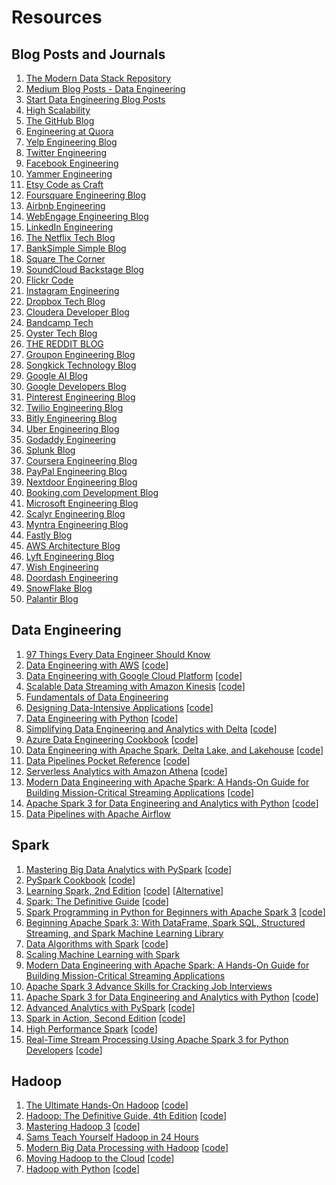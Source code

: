# Resources

## Blog Posts and Journals

1. [The Modern Data Stack Repository](https://www.moderndatastack.xyz/)
2. [Medium Blog Posts - Data Engineering](https://medium.com/tag/data-engineering/latest)
3. [Start Data Engineering Blog Posts](https://www.startdataengineering.com/)
1. [High Scalability](http://highscalability.com/)
1. [The GitHub Blog](https://github.com/blog/category/engineering)
1. [Engineering at Quora](http://engineering.quora.com/)
1. [Yelp Engineering Blog](http://engineeringblog.yelp.com/)
1. [Twitter Engineering](https://engineering.twitter.com/)
1. [Facebook Engineering](https://www.facebook.com/Engineering)
1. [Yammer Engineering](http://eng.yammer.com/blog/)
1. [Etsy Code as Craft](http://codeascraft.com/)
1. [Foursquare Engineering Blog](http://engineering.foursquare.com/)
1. [Airbnb Engineering](https://medium.com/airbnb-engineering)
1. [WebEngage Engineering Blog](http://engineering.webengage.com/)
1. [LinkedIn Engineering](http://engineering.linkedin.com/blog)
1. [The Netflix Tech Blog](http://techblog.netflix.com/)
1. [BankSimple Simple Blog](https://www.simple.com/engineering/)
1. [Square The Corner](http://corner.squareup.com/)
1. [SoundCloud Backstage Blog](https://developers.soundcloud.com/blog/)
1. [Flickr Code](http://code.flickr.net/)
1. [Instagram Engineering](http://instagram-engineering.tumblr.com/)
1. [Dropbox Tech Blog](https://tech.dropbox.com/)
1. [Cloudera Developer Blog](http://blog.cloudera.com/)
1. [Bandcamp Tech](http://bandcamptech.wordpress.com/)
1. [Oyster Tech Blog](http://tech.oyster.com/)
1. [THE REDDIT BLOG](http://www.redditblog.com/)
1. [Groupon Engineering Blog](https://engineering.groupon.com/)
1. [Songkick Technology Blog](http://devblog.songkick.com/)
1. [Google AI Blog](https://ai.googleblog.com/)
1. [Google Developers Blog](https://developers.googleblog.com/)
1. [Pinterest Engineering Blog](http://engineering.pinterest.com/)
1. [Twilio Engineering Blog](http://www.twilio.com/engineering)
1. [Bitly Engineering Blog](http://word.bitly.com/)
1. [Uber Engineering Blog ](https://eng.uber.com/)
1. [Godaddy Engineering](http://engineering.godaddy.com/)
1. [Splunk Blog](http://blogs.splunk.com/)
1. [Coursera Engineering Blog](https://building.coursera.org/)
1. [PayPal Engineering Blog](https://www.paypal-engineering.com/)
1. [Nextdoor Engineering Blog](https://engblog.nextdoor.com/)
1. [Booking.com Development Blog](https://blog.booking.com/)
1. [Microsoft Engineering Blog](https://engineering.microsoft.com/)
1. [Scalyr Engineering Blog](https://blog.scalyr.com/)
1. [Myntra Engineering Blog](https://medium.com/myntra-engineering)
1. [Fastly Blog](https://www.fastly.com/blog/)
1. [AWS Architecture Blog](https://aws.amazon.com/blogs/architecture/)
1. [Lyft Engineering Blog](https://eng.lyft.com/)
1. [Wish Engineering](https://medium.com/wish-engineering)
1. [Doordash Engineering](https://doordash.engineering/)
1. [SnowFlake Blog](https://community.snowflake.com/s/blog) 
1. [Palantir Blog](https://medium.com/palantir/tech/home)

## Data Engineering

1. [97 Things Every Data Engineer Should Know](https://learning.oreilly.com/library/view/97-things-every/9781492062400/)
1. [Data Engineering with AWS](https://learning.oreilly.com/library/view/data-engineering-with/9781800560413/) [[code](https://github.com/PacktPublishing/Data-Engineering-with-AWS)]
1. [Data Engineering with Google Cloud Platform](https://learning.oreilly.com/library/view/data-engineering-with/9781800561328/) [[code](https://github.com/PacktPublishing/Data-Engineering-with-Google-Cloud-Platform)]
1. [Scalable Data Streaming with Amazon Kinesis](https://learning.oreilly.com/library/view/scalable-data-streaming/9781800565401/) [[code](https://github.com/PacktPublishing/Streaming-Data-Solutions-with-Amazon-Kinesis)]
1. [Fundamentals of Data Engineering](https://learning.oreilly.com/library/view/fundamentals-of-data/9781098108298/)
1. [Designing Data-Intensive Applications](https://learning.oreilly.com/library/view/designing-data-intensive-applications/9781491903063/) [[code](https://github.com/ept/ddia-references)]
1. [Data Engineering with Python](https://learning.oreilly.com/library/view/data-engineering-with/9781839214189/) [[code](https://github.com/PacktPublishing/Data-Engineering-with-Python)]
1. [Simplifying Data Engineering and Analytics with Delta](https://learning.oreilly.com/library/view/simplifying-data-engineering/9781801814867/) [[code](https://github.com/PacktPublishing/Simplifying-Data-Engineering-and-Analytics-with-Delta)]
1. [Azure Data Engineering Cookbook](https://learning.oreilly.com/library/view/azure-data-engineering/9781800206557/) [[code](https://github.com/PacktPublishing/azure-data-engineering-cookbook)]
1. [Data Engineering with Apache Spark, Delta Lake, and Lakehouse](https://learning.oreilly.com/library/view/data-engineering-with/9781801077743/) [[code](https://github.com/PacktPublishing/Data-Engineering-with-Apache-Spark-Delta-Lake-and-Lakehouse)]
1. [Data Pipelines Pocket Reference](https://learning.oreilly.com/library/view/data-pipelines-pocket/9781492087823/) [[code](https://github.com/jamesdensmore/datapipelinesbook)]
1. [Serverless Analytics with Amazon Athena](https://learning.oreilly.com/library/view/serverless-analytics-with/9781800562349/) [[code](https://github.com/PacktPublishing/Serverless-Analytics-with-Amazon-Athena)]
1. [Modern Data Engineering with Apache Spark: A Hands-On Guide for Building Mission-Critical Streaming Applications](https://learning.oreilly.com/library/view/modern-data-engineering/9781484274521/) [[code](https://github.com/newfront/spark-moderndataengineering)]
1. [Apache Spark 3 for Data Engineering and Analytics with Python](https://learning.oreilly.com/videos/apache-spark-3/9781803244303/) [[code](https://github.com/PacktPublishing/Apache-Spark-3-for-Data-Engineering-and-Analytics-with-Python-)]
1. [Data Pipelines with Apache Airflow](https://learning.oreilly.com/videos/data-pipelines-with/9781617296901AU/)

## Spark

1. [Mastering Big Data Analytics with PySpark](https://learning.oreilly.com/videos/mastering-big-data/9781838640583/) [[code](https://github.com/PacktPublishing/Mastering-Big-Data-Analytics-with-PySpark)]
1. [PySpark Cookbook](https://learning.oreilly.com/library/view/pyspark-cookbook/9781788835367/) [[code](https://github.com/packtpublishing/pyspark-cookbook)]
1. [Learning Spark, 2nd Edition](https://learning.oreilly.com/library/view/learning-spark-2nd/9781492050032/) [[code](https://github.com/databricks/LearningSparkV2)] [[Alternative](https://pages.databricks.com/rs/094-YMS-629/images/LearningSpark2.0.pdf)]
1. [Spark: The Definitive Guide](https://learning.oreilly.com/library/view/spark-the-definitive/9781491912201/) [[code](https://github.com/databricks/Spark-The-Definitive-Guide)]
1. [Spark Programming in Python for Beginners with Apache Spark 3](https://learning.oreilly.com/videos/spark-programming-in/9781803246161/) [[code](https://github.com/PacktPublishing/Spark-Programming-in-Python-for-Beginners-with-Apache-Spark-3)]
1. [Beginning Apache Spark 3: With DataFrame, Spark SQL, Structured Streaming, and Spark Machine Learning Library](https://learning.oreilly.com/library/view/beginning-apache-spark/9781484273838/)
1. [Data Algorithms with Spark](https://learning.oreilly.com/library/view/data-algorithms-with/9781492082378/) [[code](https://github.com/mahmoudparsian/data-algorithms-with-spark)]
1. [Scaling Machine Learning with Spark](https://learning.oreilly.com/library/view/scaling-machine-learning/9781098106812/)
1. [Modern Data Engineering with Apache Spark: A Hands-On Guide for Building Mission-Critical Streaming Applications](https://learning.oreilly.com/library/view/modern-data-engineering/9781484274521/)
1. [Apache Spark 3 Advance Skills for Cracking Job Interviews](https://learning.oreilly.com/videos/apache-spark-3/9781803241555/)
1. [Apache Spark 3 for Data Engineering and Analytics with Python](https://learning.oreilly.com/videos/apache-spark-3/9781803244303/) [[code](https://github.com/PacktPublishing/Apache-Spark-3-for-Data-Engineering-and-Analytics-with-Python-)]
1. [Advanced Analytics with PySpark](https://learning.oreilly.com/library/view/advanced-analytics-with/9781098103644/) [[code](https://github.com/sryza/aas)]
1. [Spark in Action, Second Edition](https://learning.oreilly.com/library/view/spark-in-action/9781617295522/) [[code](https://github.com/jgperrin?tab=repositories&q=Spark+in+Action%2C+2nd+edition&type=&language=&sort=name)]
1. [High Performance Spark](https://learning.oreilly.com/library/view/high-performance-spark/9781491943199/) [[code](https://github.com/high-performance-spark/high-performance-spark-examples)]
1. [Real-Time Stream Processing Using Apache Spark 3 for Python Developers](https://learning.oreilly.com/videos/real-time-stream-processing/9781803246543/) [[code](https://github.com/PacktPublishing/Real-time-stream-processing-using-Apache-Spark-3-for-Python-developers)]

## Hadoop

1. [The Ultimate Hands-On Hadoop](https://learning.oreilly.com/videos/the-ultimate-hands-on/9781788478489/) [[code](https://github.com/packtpublishing/the-ultimate-hands-on-hadoop)]
1. [Hadoop: The Definitive Guide, 4th Edition](https://learning.oreilly.com/library/view/hadoop-the-definitive/9781491901687/) [[code](https://github.com/tomwhite/hadoop-book/)]
1. [Mastering Hadoop 3](https://learning.oreilly.com/library/view/mastering-hadoop-3/9781788620444/) [[code](https://github.com/packtpublishing/mastering-hadoop-3)]
1. [Sams Teach Yourself Hadoop in 24 Hours](https://learning.oreilly.com/library/view/sams-teach-yourself/9780134456737/)
1. [Modern Big Data Processing with Hadoop](https://learning.oreilly.com/library/view/modern-big-data/9781787122765/) [[code](https://github.com/packtpublishing/modern-big-data-processing-with-hadoop)]
1. [Moving Hadoop to the Cloud](https://learning.oreilly.com/library/view/moving-hadoop-to/9781491959626/) [[code](https://github.com/bhavanki/moving-hadoop-to-the-cloud)]
1. [Hadoop with Python](https://learning.oreilly.com/library/view/hadoop-with-python/9781492048435/) [[code](https://github.com/MinerKasch/HadoopWithPython)]
